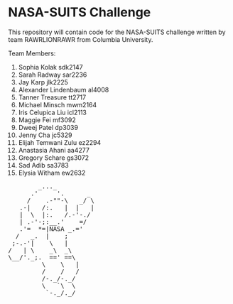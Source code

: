 # NASA-SUITS Challenge

This repository will contain code for the NASA-SUITS challenge
written by team RAWRLIONRAWR from Columbia University.

Team Members:
1. Sophia Kolak sdk2147
2. Sarah Radway sar2236
3. Jay Karp jlk2225
4. Alexander Lindenbaum al4008
5. Tanner Treasure tt2717
6. Michael Minsch mwm2164
7. Iris Celupica Liu icl2113
8. Maggie Fei mf3092
9. Dweej Patel dp3039
10. Jenny Cha jc5329
11. Elijah Temwani Zulu ez2294
12. Anastasia Ahani aa4277
13. Gregory Schare gs3072
14. Sad Adib sa3783
15. Elysia Witham ew2632

<pre>
        _..._
      .'     '.      _
     /    .-""-\   _/ \
   .-|   /:.   |  |   |
   |  \  |:.   /.-'-./
   | .-'-;:__.'    =/
   .'=  *=|NASA _.='
  /   _.  |    ;
 ;-.-'|    \   |
/   | \    _\  _\
\__/'._;.  ==' ==\
         \    \   |
         /    /   /
         /-._/-._/
         \   `\  \
          `-._/._/

</pre>
